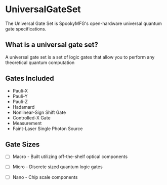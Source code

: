 # UniversalGateSet
The Universal Gate Set is SpookyMFG's open-hardware universal quantum gate specifications.

## What is a universal gate set?
A universal gate set is a set of logic gates that allow you to perform any theoretical quantum computation

## Gates Included
* Pauli-X
* Pauli-Y
* Pauli-Z
* Hadamard
* Nonlinear-Sign Shift Gate
* Controlled-X Gate
* Measurement
* Faint-Laser Single Photon Source

## Gate Sizes
* [ ] Macro - Built utilizing off-the-shelf optical components
* [ ] Micro - Discrete sized quantum logic gates
* [ ] Nano - Chip scale components

